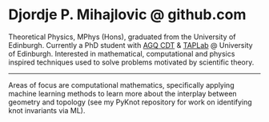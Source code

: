 # Djordje P. Mihajlovic @ github.com

Theoretical Physics, MPhys (Hons), graduated from the University of Edinburgh.
Currently a PhD student with [AGQ CDT](https://www.agq-cdt.org) & [TAPLab](https://www2.ph.ed.ac.uk/~dmichiel/) @ University of Edinburgh.
Interested in mathematical, computational and physics inspired techniques used to solve problems motivated by scientific theory.

------------------------------------------------------------------------------------------------------------------------------------------------------------------------------------

Areas of focus are computational mathematics, specifically applying machine learning methods to learn more about the interplay between geometry and topology (see my PyKnot repository for work on identifying knot invariants via ML).
